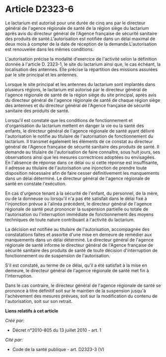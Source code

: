 # Article D2323-6

Le lactarium est autorisé pour une durée de cinq ans par le directeur général de l'agence régionale de santé de la région
siège du lactarium après avis du directeur général de l'Agence française de sécurité sanitaire des produits de
santé.L'autorisation est notifiée dans un délai maximal de deux mois à compter de la date de réception de la
demande.L'autorisation est renouvelée dans les mêmes conditions. 

L'autorisation précise la modalité d'exercice de l'activité selon la définition donnée à l'article D. 2323-1, le site du
lactarium ainsi que, le cas échéant, la localisation des antennes. Elle précise la répartition des missions assurées par le
site principal et les antennes. 

Lorsque le site principal et les antennes du lactarium sont implantés dans plusieurs régions, le lactarium est autorisé par
le directeur général de l'agence régionale de santé de la région siège du site principal, après avis du directeur général de
l'agence régionale de santé de chaque région siège des antennes et du directeur général de l'Agence française de sécurité
sanitaire des produits de santé. 

Lorsqu'il est constaté que les conditions de fonctionnement et d'organisation du lactarium mettent en danger la vie ou la
santé des enfants, le directeur général de l'agence régionale de santé ayant délivré l'autorisation le notifie au titulaire
de l'autorisation de fonctionnement du lactarium. Il transmet également les éléments de ce constat au directeur général de
l'Agence française de sécurité sanitaire des produits de santé. Il demande au titulaire de l'autorisation de faire connaître,
sous huit jours, ses observations ainsi que les mesures correctrices adoptées ou envisagées. En l'absence de réponse dans ce
délai ou si cette réponse est insuffisante, il adresse au titulaire de l'autorisation une injonction de prendre toute
disposition nécessaire afin de faire cesser définitivement les manquements dans un délai déterminé. Le directeur général de
l'agence régionale de santé en constate l'exécution. 

En cas d'urgence tenant à la sécurité de l'enfant, du personnel, de la mère, ou de la donneuse ou lorsqu'il n'a pas été
satisfait dans le délai fixé à l'injonction prévue à l'alinéa précédent, le directeur général de l'agence régionale de santé
peut prononcer la suspension partielle ou totale de l'autorisation ou l'interruption immédiate de fonctionnement des moyens
techniques de toute nature contribuant à l'activité du lactarium. 

La décision est notifiée au titulaire de l'autorisation, accompagnée des constatations faites et assortie d'une mise en
demeure de remédier aux manquements dans un délai déterminé. Le directeur général de l'agence régionale de santé informe le
directeur général de l'Agence française de sécurité sanitaire des produits de santé de toute décision d'interruption de
fonctionnement ou de suspension de l'autorisation. 

S'il est constaté, au terme de ce délai, qu'il a été satisfait à la mise en demeure, le directeur général de l'agence
régionale de santé met fin à l'interruption. 

Dans le cas contraire, le directeur général de l'agence régionale de santé se prononce à titre définitif soit sur le maintien
de la suspension jusqu'à l'achèvement des mesures prévues, soit sur la modification du contenu de l'autorisation, soit sur
son retrait.

**Liens relatifs à cet article**

_Créé par_:

  - Décret n°2010-805 du 13 juillet 2010 - art. 1

_Cité par_:

  - Code de la santé publique - art. D2323-3 (V)

